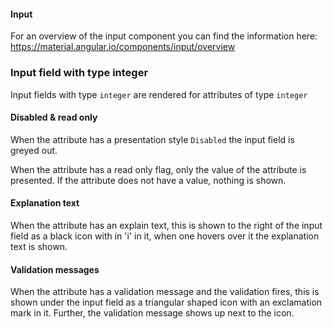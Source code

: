 #### Input 

For an overview of the input component you can find the information here: https://material.angular.io/components/input/overview

### Input field with type integer

Input fields with type `integer` are rendered for attributes of type `integer`

#### Disabled & read only

When the attribute has a presentation style `Disabled` the input field is greyed out.

When the attribute has a read only flag, only the value of the attribute is presented. If the attribute does not have a value, nothing is shown.

#### Explanation text

When the attribute has an explain text, this is shown to the right of the input field as a black icon with in 'i' in it, when one hovers over it the explanation text is shown.

#### Validation messages

When the attribute has a validation message and the validation fires, this is shown under the input field as a triangular shaped icon with an exclamation mark in it. Further, the validation message shows up next to the icon.
